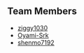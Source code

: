 ## Team Members

- [ziggy1030](https://github.com/ziggy1030)
- [Oyami-Srk](https://github.com/Oyami-Srk)
- [shenmo7192](https://github.com/shenmo7192)
